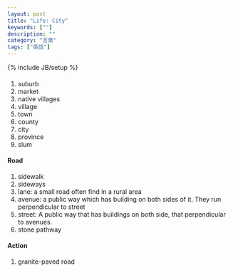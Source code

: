 ```yaml
---
layout: post
title: "Life: City"
keywords: [""]
description: ""
category: "言葉"
tags: ["英語"]
---
```

{% include JB/setup %}

####
1. suburb
2. market
3. native villages
4. village
5. town
6. county
7. city
8. province
9. slum

#### Road
1. sidewalk
2. sideways
3. lane: a small road often find in a rural area
4. avenue: a public way which has building on both sides of it. They run
   perpendicular to street
5. street: A public way that has buildings on both side, that perpendicular to
   avenues.
6. stone pathway

#### Action
1. granite-paved road
